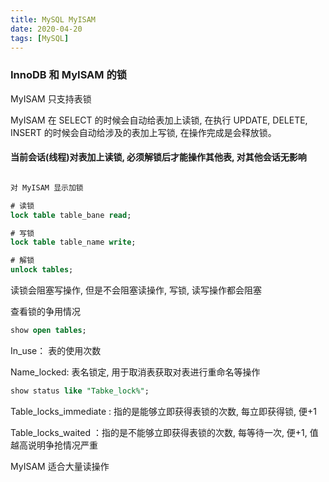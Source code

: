 ```yaml
---
title: MySQL MyISAM
date: 2020-04-20
tags: [MySQL]
---
```


### InnoDB 和 MyISAM 的锁

MyISAM 只支持表锁

MyISAM 在 SELECT 的时候会自动给表加上读锁, 在执行 UPDATE, DELETE, INSERT 的时候会自动给涉及的表加上写锁, 在操作完成是会释放锁。


#### 当前会话(线程)对表加上读锁, 必须解锁后才能操作其他表, 对其他会话无影响
```SQL

对 MyISAM 显示加锁

# 读锁
lock table table_bane read;

# 写锁
lock table table_name write;

# 解锁
unlock tables;

```

读锁会阻塞写操作, 但是不会阻塞读操作, 写锁, 读写操作都会阻塞

查看锁的争用情况

```sql
show open tables;
```

In_use： 表的使用次数

Name_locked: 表名锁定,  用于取消表获取对表进行重命名等操作

```sql
show status like "Tabke_lock%";
```

Table_locks_immediate : 指的是能够立即获得表锁的次数, 每立即获得锁, 便+1

Table_locks_waited ：指的是不能够立即获得表锁的次数, 每等待一次, 便+1,  值越高说明争抢情况严重


MyISAM 适合大量读操作